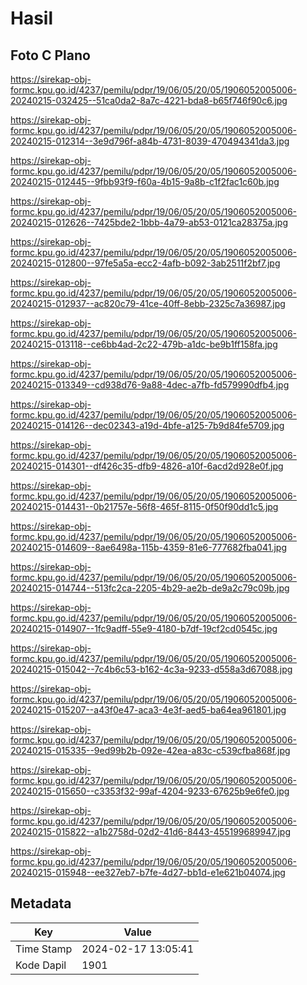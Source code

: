 # Hasil

## Foto C Plano

https://sirekap-obj-formc.kpu.go.id/4237/pemilu/pdpr/19/06/05/20/05/1906052005006-20240215-032425--51ca0da2-8a7c-4221-bda8-b65f746f90c6.jpg

https://sirekap-obj-formc.kpu.go.id/4237/pemilu/pdpr/19/06/05/20/05/1906052005006-20240215-012314--3e9d796f-a84b-4731-8039-470494341da3.jpg

https://sirekap-obj-formc.kpu.go.id/4237/pemilu/pdpr/19/06/05/20/05/1906052005006-20240215-012445--9fbb93f9-f60a-4b15-9a8b-c1f2fac1c60b.jpg

https://sirekap-obj-formc.kpu.go.id/4237/pemilu/pdpr/19/06/05/20/05/1906052005006-20240215-012626--7425bde2-1bbb-4a79-ab53-0121ca28375a.jpg

https://sirekap-obj-formc.kpu.go.id/4237/pemilu/pdpr/19/06/05/20/05/1906052005006-20240215-012800--97fe5a5a-ecc2-4afb-b092-3ab2511f2bf7.jpg

https://sirekap-obj-formc.kpu.go.id/4237/pemilu/pdpr/19/06/05/20/05/1906052005006-20240215-012937--ac820c79-41ce-40ff-8ebb-2325c7a36987.jpg

https://sirekap-obj-formc.kpu.go.id/4237/pemilu/pdpr/19/06/05/20/05/1906052005006-20240215-013118--ce6bb4ad-2c22-479b-a1dc-be9b1ff158fa.jpg

https://sirekap-obj-formc.kpu.go.id/4237/pemilu/pdpr/19/06/05/20/05/1906052005006-20240215-013349--cd938d76-9a88-4dec-a7fb-fd579990dfb4.jpg

https://sirekap-obj-formc.kpu.go.id/4237/pemilu/pdpr/19/06/05/20/05/1906052005006-20240215-014126--dec02343-a19d-4bfe-a125-7b9d84fe5709.jpg

https://sirekap-obj-formc.kpu.go.id/4237/pemilu/pdpr/19/06/05/20/05/1906052005006-20240215-014301--df426c35-dfb9-4826-a10f-6acd2d928e0f.jpg

https://sirekap-obj-formc.kpu.go.id/4237/pemilu/pdpr/19/06/05/20/05/1906052005006-20240215-014431--0b21757e-56f8-465f-8115-0f50f90dd1c5.jpg

https://sirekap-obj-formc.kpu.go.id/4237/pemilu/pdpr/19/06/05/20/05/1906052005006-20240215-014609--8ae6498a-115b-4359-81e6-777682fba041.jpg

https://sirekap-obj-formc.kpu.go.id/4237/pemilu/pdpr/19/06/05/20/05/1906052005006-20240215-014744--513fc2ca-2205-4b29-ae2b-de9a2c79c09b.jpg

https://sirekap-obj-formc.kpu.go.id/4237/pemilu/pdpr/19/06/05/20/05/1906052005006-20240215-014907--1fc9adff-55e9-4180-b7df-19cf2cd0545c.jpg

https://sirekap-obj-formc.kpu.go.id/4237/pemilu/pdpr/19/06/05/20/05/1906052005006-20240215-015042--7c4b6c53-b162-4c3a-9233-d558a3d67088.jpg

https://sirekap-obj-formc.kpu.go.id/4237/pemilu/pdpr/19/06/05/20/05/1906052005006-20240215-015207--a43f0e47-aca3-4e3f-aed5-ba64ea961801.jpg

https://sirekap-obj-formc.kpu.go.id/4237/pemilu/pdpr/19/06/05/20/05/1906052005006-20240215-015335--9ed99b2b-092e-42ea-a83c-c539cfba868f.jpg

https://sirekap-obj-formc.kpu.go.id/4237/pemilu/pdpr/19/06/05/20/05/1906052005006-20240215-015650--c3353f32-99af-4204-9233-67625b9e6fe0.jpg

https://sirekap-obj-formc.kpu.go.id/4237/pemilu/pdpr/19/06/05/20/05/1906052005006-20240215-015822--a1b2758d-02d2-41d6-8443-455199689947.jpg

https://sirekap-obj-formc.kpu.go.id/4237/pemilu/pdpr/19/06/05/20/05/1906052005006-20240215-015948--ee327eb7-b7fe-4d27-bb1d-e1e621b04074.jpg


## Metadata

| Key        | Value               |
| ---------- | ------------------- |
| Time Stamp | 2024-02-17 13:05:41 |
| Kode Dapil | 1901                |



